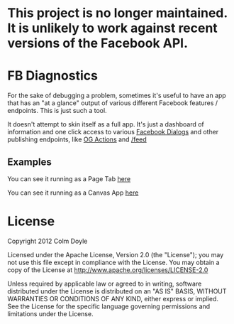 # This project is no longer maintained. It is unlikely to work against recent versions of the Facebook API.

# FB Diagnostics

For the sake of debugging a problem, sometimes it's useful to have an app that has an "at a glance" output of various different Facebook features / endpoints. This is just such a tool.

It doesn't attempt to skin itself as a full app. It's just a dashboard of information and one click access to various [Facebook Dialogs](https://developers.facebook.com/docs/reference/dialogs/) and other publishing endpoints, like [OG Actions](https://developers.facebook.com/docs/concepts/opengraph/actions/) and [/feed](https://developers.facebook.com/docs/reference/api/user/#feed)

## Examples 

You can see it running as a Page Tab [here](https://www.facebook.com/DiagnosticsApp/app_120999667956026)

You can see it running as a Canvas App [here](https://apps.facebook.com/diagnostics-app)

# License

Copyright 2012 Colm Doyle

Licensed under the Apache License, Version 2.0 (the "License");
you may not use this file except in compliance with the License.
You may obtain a copy of the License at <http://www.apache.org/licenses/LICENSE-2.0>

Unless required by applicable law or agreed to in writing, software
distributed under the License is distributed on an "AS IS" BASIS,
WITHOUT WARRANTIES OR CONDITIONS OF ANY KIND, either express or implied.
See the License for the specific language governing permissions and
limitations under the License.
